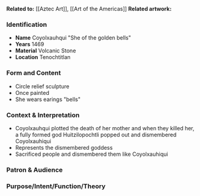 **Related to:** [[Aztec Art]], [[Art of the Americas]]
**Related artwork:** 
 

### Identification
- **Name** Coyolxauhqui "She of the golden bells"
- **Years** 1469
- **Material** Volcanic Stone
- **Location** Tenochtitlan

### Form and Content
- Circle relief sculpture
- Once painted
- She wears earings "bells"

### Context & Interpretation
- Coyolxauhqui plotted the death of her mother and when they killed her, a fully formed god Huitzilopochtli popped out and dismembered Coyolxauhiqui
- Represents the dismembered goddess
- Sacrificed people and dismembered them like Coyolxauhiqui

### Patron & Audience


### Purpose/Intent/Function/Theory
